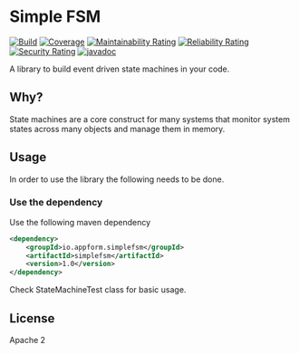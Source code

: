 # Simple FSM

[![Build](https://github.com/appform-io/simplefsm/actions/workflows/build.yml/badge.svg?branch=master)](https://github.com/appform-io/simplefsm/actions/workflows/build.yml)
[![Coverage](https://sonarcloud.io/api/project_badges/measure?project=appform-io_simplefsm&metric=coverage)](https://sonarcloud.io/dashboard?id=appform-io_simplefsm)
[![Maintainability Rating](https://sonarcloud.io/api/project_badges/measure?project=appform-io_simplefsm&metric=sqale_rating)](https://sonarcloud.io/dashboard?id=appform-io_simplefsm)
[![Reliability Rating](https://sonarcloud.io/api/project_badges/measure?project=appform-io_simplefsm&metric=reliability_rating)](https://sonarcloud.io/dashboard?id=appform-io_simplefsm)
[![Security Rating](https://sonarcloud.io/api/project_badges/measure?project=appform-io_simplefsm&metric=security_rating)](https://sonarcloud.io/dashboard?id=appform-io_simplefsm)
[![javadoc](https://javadoc.io/badge2/io.appform.simplefsm/simplefsm/javadoc.svg)](https://javadoc.io/doc/io.appform.simplefsm/simplefsm)

A library to build event driven state machines in your code.

## Why?

State machines are a core construct for many systems that monitor system states across many objects and manage them in
memory.

## Usage
In order to use the library the following needs to be done.

### Use the dependency
Use the following maven dependency
```xml
<dependency>
    <groupId>io.appform.simplefsm</groupId>
    <artifactId>simplefsm</artifactId>
    <version>1.0</version>
</dependency>
```

Check StateMachineTest class for basic usage.

## License
Apache 2